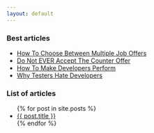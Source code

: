 ```yaml
---
layout: default
---
```


### Best articles
<ul class="posts-list">
    <li>
        <a target="_blank" href="/How-To-Choose-Between-Multiple-Job-Offers">How To Choose Between Multiple Job Offers</a>
    </li>
    <li>
        <a target="_blank" href="/Do-Not-Ever-Accept-Counter-Offer">Do Not EVER Accept The Counter Offer</a>
    </li>
    <li>
        <a target="_blank" href="/How-To-Make-Developers-Perform">How To Make Developers Perform</a>
    </li>
    <li>
        <a target="_blank" href="/Why-Testers-Hate-Developers">Why Testers Hate Developers</a>
    </li>
</ul>

### List of articles
<ul class="posts-list">
  {% for post in site.posts %}
    <li>
      <a href="{{ post.url }}">{{ post.title }}</a>
    </li>
  {% endfor %}
</ul>
